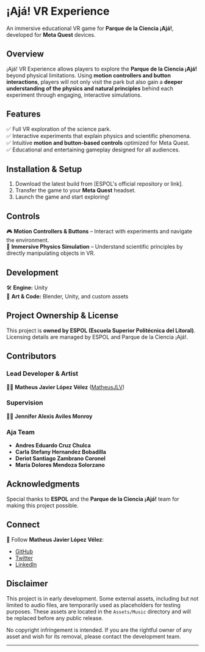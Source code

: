 # **¡Ajá! VR Experience**  
An immersive educational VR game for **Parque de la Ciencia ¡Ajá!**, developed for **Meta Quest** devices.  

## **Overview**  
¡Ajá! VR Experience allows players to explore the **Parque de la Ciencia ¡Ajá!** beyond physical limitations. Using **motion controllers and button interactions**, players will not only visit the park but also gain a **deeper understanding of the physics and natural principles** behind each experiment through engaging, interactive simulations.  

## **Features**  
✅ Full VR exploration of the science park.  
✅ Interactive experiments that explain physics and scientific phenomena.  
✅ Intuitive **motion and button-based controls** optimized for Meta Quest.  
✅ Educational and entertaining gameplay designed for all audiences.  

## **Installation & Setup**  
1. Download the latest build from [ESPOL's official repository or link].  
2. Transfer the game to your **Meta Quest** headset.  
3. Launch the game and start exploring!  

## **Controls**  
🎮 **Motion Controllers & Buttons** – Interact with experiments and navigate the environment.  
🎯 **Immersive Physics Simulation** – Understand scientific principles by directly manipulating objects in VR.  

## **Development**  
🛠️ **Engine:** Unity  
🎨 **Art & Code:** Blender, Unity, and custom assets  

## **Project Ownership & License**  
This project is **owned by ESPOL (Escuela Superior Politécnica del Litoral)**. Licensing details are managed by ESPOL and Parque de la Ciencia ¡Ajá!.  

## **Contributors**  
### **Lead Developer & Artist**  
👨‍💻 **Matheus Javier López Vélez** ([MatheusJLV](#))  

### **Supervision**  
👩‍🏫 **Jennifer Alexis Aviles Monroy**  

### **Aja Team**  
- **Andres Eduardo Cruz Chulca**  
- **Carla Stefany Hernandez Bobadilla**  
- **Deriot Santiago Zambrano Coronel**  
- **Maria Dolores Mendoza Solorzano**  

## **Acknowledgments**  
Special thanks to **ESPOL** and the **Parque de la Ciencia ¡Ajá!** team for making this project possible.  

## **Connect**  
🔗 Follow **Matheus Javier López Vélez**:  
- [GitHub](#)  
- [Twitter](#)  
- [LinkedIn](#)  

## Disclaimer  
This project is in early development. Some external assets, including but not limited to audio files, are temporarily used as placeholders for testing purposes. These assets are located in the `Assets/Music` directory and will be replaced before any public release.  

No copyright infringement is intended. If you are the rightful owner of any asset and wish for its removal, please contact the development team.  


--- 
